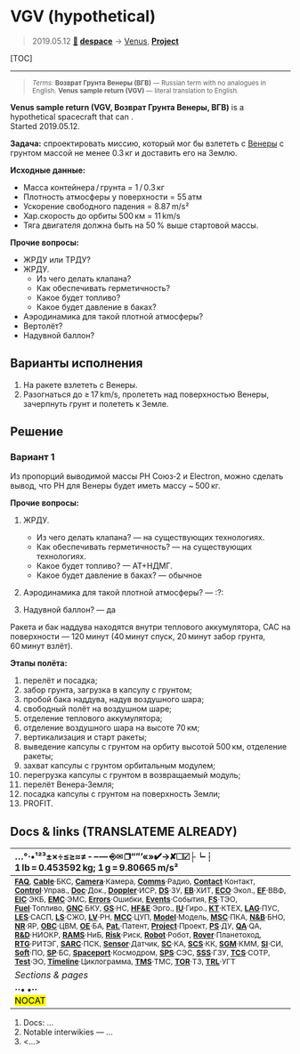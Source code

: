 # VGV (hypothetical)
> 2019.05.12 **[🚀](../index/index.md) [despace](index.md)** → [Venus](venus.md), **[Project](project.md)**

[TOC]

---

> <small>*Terms:* **Возврат Грунта Венеры (ВГВ)** — Russian term with no analogues in English. **Venus sample return (VGV)** — literal translation to English.</small>

**Venus sample return (VGV, Возврат Грунта Венеры, ВГВ)** is a hypothetical spacecraft that can .  
Started 2019.05.12.

**Задача:** спроектировать миссию, который мог бы взлететь с [Венеры](venus.md) с грунтом массой не менее 0.3 кг и доставить его на Землю.

**Исходные данные:**

   - Масса контейнера / грунта = 1 / 0.3 кг
   - Плотность атмосферы у поверхности = 55 атм
   - Ускорение свободного падения = 8.87 m/s²
   - Хар.скорость до орбиты 500 км = 11 km/s
   - Тяга двигателя должна быть на 50 % выше стартовой массы.

**Прочие вопросы:**

   - ЖРДУ или ТРДУ?
   - ЖРДУ.
      - Из чего делать клапана?
      - Как обеспечивать герметичность?
      - Какое будет топливо?
      - Какое будет давление в баках?
   - Аэродинамика для такой плотной атмосферы?
   - Вертолёт?
   - Надувной баллон?



## Варианты исполнения
   1. На ракете взлететь с Венеры.
   1. Разогнаться до ≥ 17 km/s, пролететь над поверхностью Венеры, зачерпнуть грунт и полететь к Земле.



## Решение

### Вариант 1
Из пропорций выводимой массы РН Союз‑2 и Electron, можно сделать вывод, что РН для Венеры будет иметь массу ~ 500 кг.

**Прочие вопросы:**

   1. ЖРДУ.
      - Из чего делать клапана? — на существующих технологиях.
      - Как обеспечивать герметичность? — на существующих технологиях.
      - Какое будет топливо? — АТ+НДМГ.
      - Какое будет давление в баках? — обычное
   1. Аэродинамика для такой плотной атмосферы? — :?:

   1. Надувной баллон? — да

Ракета и бак наддува находятся внутри теплового аккумулятора, САС на поверхности — 120 минут (40 минут спуск, 20 минут забор грунта, 60 минут взлёт).

**Этапы полёта:**

   1. перелёт и посадка;
   1. забор грунта, загрузка в капсулу с грунтом;
   1. пробой бака наддува, надув воздушного шара;
   1. свободный полёт на воздушном шаре;
   1. отделение теплового аккумулятора;
   1. отделение воздушного шара на высоте 70 км;
   1. вертикализация и старт ракеты;
   1. выведение капсулы с грунтом на орбиту высотой 500 км, отделение ракеты;
   1. захват капсулы с грунтом орбитальным модулем;
   1. перегрузка капсулы с грунтом в возвращаемый модуль;
   1. перелёт Венера‑Земля;
   1. посадка капсулы с грунтом на поверхность Земли;
   1. PROFIT.



<p style="page-break-after:always"> </p>

## Docs & links (TRANSLATEME ALREADY)
|…°·•¹²³±×÷≤≥≈≠ ‑ −— ⎆✉ ❐“”’«»✔→✘☐☑├┕┆ 1 lb = 0.453592 kg; 1 g = 9.80665 m/s²|
|:--|
|<small>**[FAQ](faq.md)**, **[Cable](cable.md)**·БКС, **[Camera](camera.md)**·Камера, **[Comms](comms.md)**·Радио, **[Contact](contact.md)**·Контакт, **[Control](control.md)**·Управ., **[Doc](doc.md)**·Док., **[Doppler](doppler.md)**·ИСР, **[DS](ds.md)**·ЗУ, **[EB](eb.md)**·ХИТ, **[ECO](ecology.md)**·Экол., **[EF](ef.md)**·ВВФ, **[ElC](elc.md)**·ЭКБ, **[EMC](emc.md)**·ЭМС, **[Errors](error.md)**·Ошибки, **[Events](event.md)**·События, **[FS](fs.md)**·ТЭО, **[Fuel](fuel.md)**·Топливо, **[GNC](gnc.md)**·БКУ, **[GS](scs.md)**·НС, **[HF&E](hfe.md)**·Эрго., **[IU](iu.md)**·Гиро., **[KT](kt.md)**·КТЕХ, **[LAG](lag.md)**·ПУC, **[LES](les.md)**·САСП, **[LS](ls.md)**·СЖО, **[LV](lv.md)**·РН, **[MCC](mcc.md)**·ЦУП, **[Model](model.md)**·Модель, **[MSC](sc.md)**·ПКА, **[N&B](nnb.md)**·БНО, **[NR](nr.md)**·ЯР, **[OBC](obc.md)**·ЦВМ, **[OE](oe.md)**·БА, **[Pat.](патент.md)**·Патент, **[Project](project.md)**·Проект, **[PS](ps.md)**·ДУ, **[QA](quality.md)**·QA, **[R&D](rnd.md)**·НИОКР, **[RAMS](rams.md)**·НиБ, **[Risk](risk.md)**·Риск, **[Robot](robotics.md)**·Робот, **[Rover](rover.md)**·Планетоход, **[RTG](rtg.md)**·РИТЭГ, **[SARC](sarc.md)**·ПСК, **[Sensor](sensor.md)**·Датчик, **[SC](sc.md)**·КА, **[SCS](scs.md)**·КК, **[SGM](sgm.md)**·КММ, **[SI](si.md)**·СИ, **[Soft](soft.md)**·ПО, **[SP](sp.md)**·БС, **[Spaceport](spaceport.md)**·Космодром, **[SPS](sps.md)**·СЭС, **[SSS](sss.md)**·ГЗУ, **[TCS](tcs.md)**·СОТР, **[Test](test.md)**·ЭО, **[Timeline](timeline.md)**·Циклограмма, **[TMS](tms.md)**·ТМС, **[TOR](tor.md)**·ТЗ, **[TRL](trl.md)**·УГТ</small>|
|*Sections & pages*|
|**··• [](.md) •··**<br> <mark>NOCAT</mark> |

   1. Docs: …
   1. Notable interwikies — …
   1. <…>
